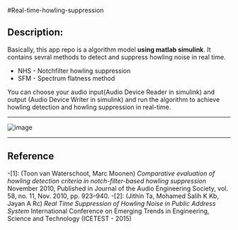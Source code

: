 #Real-time-howling-suppression
## Description: 
Basically, this app repo is a algorithm model **using matlab simulink**. It contains sevral methods to detect and suppress howling noise in real time.
* NHS - Notchfilter howling suppression
* SFM - Spectrum flatness method

You can choose your audio input(Audio Device Reader in simulink) and output (Audio Device Writer in simulink) and run the algorithm to achieve howling detection and howling suppression in real-time.    
***********
![image](https://user-images.githubusercontent.com/96840064/222073264-636363b1-f040-4d7e-8582-e089a947c147.png)

- - - - - - 
## Reference
-[1]: (Toon van Waterschoot, Marc Moonen) *Comparative evaluation of howling detection criteria in notch-filter-based howling suppression* November 2010, Published in Journal of the Audio Engineering Society, vol. 58, no. 11, Nov. 2010, pp. 923–940.
-[2]: (Jithin Ta, Mohamed Salih K Kb, Jayan A Rc) *Real Time Suppression of Howling Noise in Public Address System* International Conference on Emerging Trends in Engineering, Science and Technology (ICETEST - 2015) 
